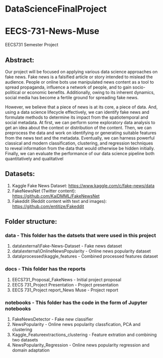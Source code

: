 # DataScienceFinalProject
# EECS-731-News-Muse
EECS731 Semester Project

## Abstract:
  Our project will be focused on applying various data science approaches on fake news. Fake news is a falsified article or story intended to mislead the audience. People or online bots use manipulated news content as a tool to spread propaganda, influence a network of people, and to gain socio-political or economic benefits. Additionally, owing to its inherent dynamics, social media has become a fertile ground for spreading fake news.
  
  However, we believe that a piece of news is at its core, a piece of data. And, using a data science lifecycle effectively, we can identify fake news and formulate methods to determine its impact from the spatiotemporal and social metadata. At first, we can perform some exploratory data analysis to get an idea about the context or distribution of the content. Then, we can preprocess the data and work on identifying or generating suitable features from the news text and the metadata. Eventually, we can harness powerful classical and modern classification, clustering, and regression techniques to reveal information from the data that would otherwise be hidden initially. Finally, we can evaluate the performance of our data science pipeline both quantitatively and qualitativel
  
## Datasets:
1. Kaggle Fake News Dataset: https://www.kaggle.com/c/fake-news/data
2. FakeNewsNet (Twitter content): https://github.com/KaiDMML/FakeNewsNet
3. Fakeddit (Reddit content with text and images): https://github.com/entitize/Fakeddit

## Folder structure:
### data - This folder has the datsets that were used in this project
1. data\external\Fake-News-Dataset 		- Fake news dataset
2. data\external\OnlineNewsPopularity 	- Online news popularity dataset 
3. data\processed\kaggle_features		- Combined processed features dataset

### docs - This folder has the reports
1. EECS731_Proposal_FakeNews			- Initial project proposal
2. EECS 731_Project Presentation		- Project presentation
3. EECS 731_Project report_News Muse	- Project report 

### notebooks - This folder has the code in the form of Jupyter notebooks 
1. FakeNewsDetector 					- Fake new classifier
2. NewsPopularity						- Online news popularity classfication, PCA and clustering
3. Kaggle_Featureextractions_clustering	- Feature extration and combining two datasets 
4. NewsPopularity_Regression			- Online news popularity regression and domain adaptation
